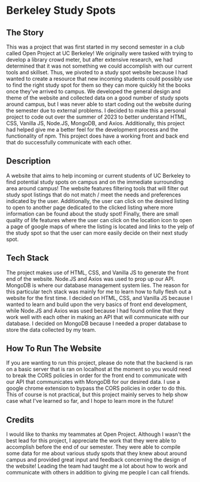 # Berkeley Study Spots

## The Story

This was a project that was first started in my second semester in a club called Open Project at UC Berkeley! We originally were tasked with trying to develop a library crowd meter, but after extensive research, we had determined that it was not something we could accomplish with our current tools and skillset. Thus, we pivoted to a study spot website because I had wanted to create a resource that new incoming students could possibly use to find the right study spot for them so they can more quickly hit the books once they've arrived to campus. We developed the general design and theme of the website and collected data on a good number of study spots around campus, but I was never able to start coding out the website during the semester due to external problems. I decided to make this a personal project to code out over the summer of 2023 to better understand HTML, CSS, Vanilla JS, Node.JS, MongoDB, and Axios. Additionally, this project had helped give me a better feel for the development process and the functionality of npm. This project does have a working front and back end that do successfully communicate with each other.

## Description

A website that aims to help incoming or current students of UC Berkeley to find potential study spots on campus and on the immediate surrounding area around campus! The website features filtering tools that will filter out study spot listings that do not match / meet the needs and preferences indicated by the user. Additionally, the user can click on the desired listing to open to another page dedicated to the clicked listing where more information can be found about the study spot! Finally, there are small quality of life features where the user can click on the location icon to open a page of google maps of where the listing is located and links to the yelp of the study spot so that the user can more easily decide on their next study spot.

## Tech Stack

The project makes use of HTML, CSS, and Vanilla JS to generate the front end of the website. Node.JS and Axios was used to prop up our API. MongoDB is where our database management system lies. The reason for this particular tech stack was mainly for me to learn how to fully flesh out a website for the first time. I decided on HTML, CSS, and Vanilla JS because I wanted to learn and build upon the very basics of front end development, while Node.JS and Axios was used because I had found online that they work well with each other in making an API that will communicate with our database. I decided on MongoDB because I needed a proper database to store the data collected by my team.

## How To Run The Website

If you are wanting to run this project, please do note that the backend is ran on a basic server that is ran on localhost at the moment so you would need to break the CORS policies in order for the front end to communicate with our API that communicates with MongoDB for our desired data. I use a google chrome extension to bypass the CORS policies in order to do this. This of course is not practical, but this project mainly serves to help show case what I've learned so far, and I hope to learn more in the future!

## Credits

I would like to thanks my teammates at Open Project. Although I wasn't the best lead for this project, I appreciate the work that they were able to accomplish before the end of our semester. They were able to compile some data for me about various study spots that they knew about around campus and provided great input and feedback concerning the design of the website! Leading the team had taught me a lot about how to work and communicate with others in addition to giving me people I can call friends. 


